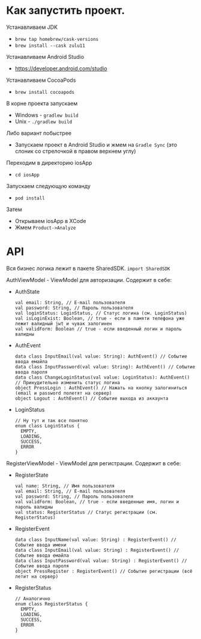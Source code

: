 # Как запустить проект.

Устанавливаем JDK
  - ``` brew tap homebrew/cask-versions ```
  - ``` brew install --cask zulu11 ```

Устанавливаем Android Studio
  - https://developer.android.com/studio
  
Устанавливаем CocoaPods
  - ``` brew install cocoapods ```
  
В корне проекта запускаем
  - Windows - ``` gradlew build ```
  - Unix - ``` ./gradlew build ```
  
Либо вариант побыстрее 
  - Запускаем проект в Android Studio и жмем на ```Gradle Sync``` (это слоник со стрелочкой в правом верхнем углу)

Переходим в директорию iosApp
  - ``` cd iosApp ```

Запускаем следующую команду
  - ``` pod install ```

Затем
  - Открываем iosApp в XCode
  - Жмем ``` Product->Analyze ```
  
# API
Вся бизнес логика лежит в пакете SharedSDK. ``` import SharedSDK ```

AuthViewModel - ViewModel для авторизации. Содержит в себе:
  - AuthState
    ```
    val email: String, // E-mail пользователя
    val password: String, // Пароль пользователя
    val loginStatus: LoginStatus, // Статус логина (см. LoginStatus)
    val isLoginExist: Boolean, // true - если в памяти телефона уже лежит валидный jwt и чувак залогинен
    val validForm: Boolean // true - если введенный логин и пароль валидны
    ```
  - AuthEvent
    ```
    data class InputEmail(val value: String): AuthEvent() // Событие ввода емайла
    data class InputPassword(val value: String): AuthEvent() // Событие ввода пароля
    data class ChangeLoginStatus(val value: LoginStatus): AuthEvent() // Принудительно изменить статус логина
    object PressLogin : AuthEvent() // Нажать на кнопку залогиниться (email и password полетят на сервер)
    object Logout : AuthEvent() // Событие выхода из аккаунта
    ```
  - LoginStatus
    ```
    // Ну тут и так все понятно
    enum class LoginStatus {
      EMPTY,
      LOADING,
      SUCCESS,
      ERROR
    }
    ```
  
RegisterViewModel - ViewModel для регистрации. Содержит в себе:
  - RegisterState
    ```
    val name: String, // Имя пользователя
    val email: String, // E-mail пользователя
    val password: String, // Пароль пользователя
    val validForm: Boolean, // true - если введенные имя, логин и пароль валидны
    val status: RegisterStatus // Статус регистрации (см. RegisterStatus)
    ```
  - RegisterEvent
    ```
    data class InputName(val value: String) : RegisterEvent() // Событие ввода имени
    data class InputEmail(val value: String) : RegisterEvent() // Событие ввода емайла
    data class InputPassword(val value: String) : RegisterEvent() // Событие ввода пароля
    object PressRegister : RegisterEvent() // Событие регистрации (всё летит на сервер)
    ```
  - RegisterStatus
    ```
    // Аналогично
    enum class RegisterStatus {
      EMPTY,
      LOADING,
      SUCCESS,
      ERROR
    }
    ```

